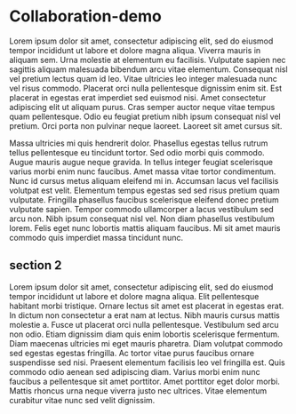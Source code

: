 # Collaboration-demo
Lorem ipsum dolor sit amet, consectetur adipiscing elit, sed do eiusmod tempor incididunt ut labore et dolore magna aliqua. Viverra mauris in aliquam sem. Urna molestie at elementum eu facilisis. Vulputate sapien nec sagittis aliquam malesuada bibendum arcu vitae elementum. Consequat nisl vel pretium lectus quam id leo. Vitae ultricies leo integer malesuada nunc vel risus commodo. Placerat orci nulla pellentesque dignissim enim sit. Est placerat in egestas erat imperdiet sed euismod nisi. Amet consectetur adipiscing elit ut aliquam purus. Cras semper auctor neque vitae tempus quam pellentesque. Odio eu feugiat pretium nibh ipsum consequat nisl vel pretium. Orci porta non pulvinar neque laoreet. Laoreet sit amet cursus sit.

Massa ultricies mi quis hendrerit dolor. Phasellus egestas tellus rutrum tellus pellentesque eu tincidunt tortor. Sed odio morbi quis commodo. Augue mauris augue neque gravida. In tellus integer feugiat scelerisque varius morbi enim nunc faucibus. Amet massa vitae tortor condimentum. Nunc id cursus metus aliquam eleifend mi in. Accumsan lacus vel facilisis volutpat est velit. Elementum tempus egestas sed sed risus pretium quam vulputate. Fringilla phasellus faucibus scelerisque eleifend donec pretium vulputate sapien. Tempor commodo ullamcorper a lacus vestibulum sed arcu non. Nibh ipsum consequat nisl vel. Non diam phasellus vestibulum lorem. Felis eget nunc lobortis mattis aliquam faucibus. Mi sit amet mauris commodo quis imperdiet massa tincidunt nunc.

## section 2
Lorem ipsum dolor sit amet, consectetur adipiscing elit, sed do eiusmod tempor incididunt ut labore et dolore magna aliqua. Elit pellentesque habitant morbi tristique. Ornare lectus sit amet est placerat in egestas erat. In dictum non consectetur a erat nam at lectus. Nibh mauris cursus mattis molestie a. Fusce ut placerat orci nulla pellentesque. Vestibulum sed arcu non odio. Etiam dignissim diam quis enim lobortis scelerisque fermentum. Diam maecenas ultricies mi eget mauris pharetra. Diam volutpat commodo sed egestas egestas fringilla. Ac tortor vitae purus faucibus ornare suspendisse sed nisi. Praesent elementum facilisis leo vel fringilla est. Quis commodo odio aenean sed adipiscing diam. Varius morbi enim nunc faucibus a pellentesque sit amet porttitor. Amet porttitor eget dolor morbi. Mattis rhoncus urna neque viverra justo nec ultrices. Vitae elementum curabitur vitae nunc sed velit dignissim.